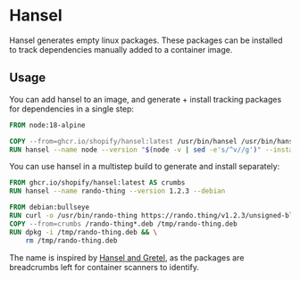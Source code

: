 # Hansel

Hansel generates empty linux packages. These packages can be installed to track dependencies manually added to a container image.

<!-- TODO: make a gif? -->

## Usage

You can add hansel to an image, and generate + install tracking packages for dependencies in a single step:
```dockerfile
FROM node:18-alpine

COPY --from=ghcr.io/shopify/hansel:latest /usr/bin/hansel /usr/bin/hansel
RUN hansel --name node --version "$(node -v | sed -e's/^v//g')" --install
```

You can use hansel in a multistep build to generate and install separately:
```dockerfile
FROM ghcr.io/shopify/hansel:latest AS crumbs
RUN hansel --name rando-thing --version 1.2.3 --debian

FROM debian:bullseye
RUN curl -o /usr/bin/rando-thing https://rando.thing/v1.2.3/unsigned-blob-yolo
COPY --from=crumbs /rando-thing*.deb /tmp/rando-thing.deb
RUN dpkg -i /tmp/rando-thing.deb && \
    rm /tmp/rando-thing.deb
```

The name is inspired by [Hansel and Gretel](https://en.wikipedia.org/wiki/Hansel_and_Gretel), as the packages are breadcrumbs left for container scanners to identify.
